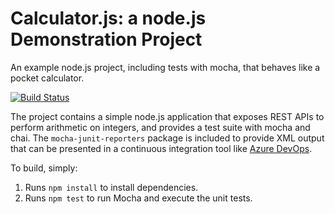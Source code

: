 Calculator.js: a node.js Demonstration Project
==============================================
An example node.js project, including tests with mocha, that behaves like
a pocket calculator.

[![Build Status](https://jasoftware.visualstudio.com/jhomer/_apis/build/status/homerjonathan.calculator?branchName=master)](https://jasoftware.visualstudio.com/jhomer/_build/latest?definitionId=1&branchName=master)

The project contains a simple node.js application that exposes REST APIs
to perform arithmetic on integers, and provides a test suite with mocha
and chai.  The `mocha-junit-reporters` package is included to provide XML
output that can be presented in a continuous integration tool like
[Azure DevOps](https://azure.com/devops).

To build, simply:

1. Runs `npm install` to install dependencies.
2. Runs `npm test` to run Mocha and execute the unit tests.

